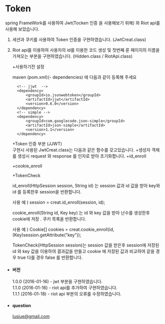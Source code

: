 # Token
spring FrameWork를 사용하여 Jwt(Tocken 인증 을 사용해보기 위해) 와 Riot api를 사용해 보았습니다. 
 1. 세션과 쿠키를 사용하여 Token 인증을 구현하였습니다. (JwtCreat.class)
 2. Riot api를 이용하여 사용자의 id를 이용한 코드 생성 및 첫번째 룬 페이지의 이름을 가져오는 부분을 구현하였습니다. 
 (Hidden.class / RiotApi.class)

	 +사용하기전 설정
	
	  maven (pom.xml)(- dependencies) 에 다음과 같이 등록해 주세요
	  ```
		<!-- jjwt  -->
		<dependency>
			<groupId>io.jsonwebtoken</groupId>
			<artifactId>jjwt</artifactId>
			<version>0.6.0</version>
		</dependency>
		<!-- simple -->
		<dependency>
			<groupId>com.googlecode.json-simple</groupId>
			<artifactId>json-simple</artifactId>
			<version>1.1</version>
		</dependency>
	 ```
	
	 +Token 인증 부분 (JJWT) <br>
		구현시 사용된 JwtCreat.class는 다음과 같은 함수를 갖고있습니다.
		+생성자 
		객체를 생성시 request 와 response 를 인자로 받아 초기화합니다. 
	+id_enroll
		
	+cookie_enroll
	
	+TokenCheck
	 
	  id_enroll(HttpSession session, String id) 는 session 값과 id 값을 받아 key와 id 를
	  등록한후 session을 반환합니다.
	 
	 사용 예 ) session = creat.id_enroll(session, id);
	 
	 cookie_enroll(String id, Key key) 는 id 와 key 값을 받아 난수를 생성한후 cookie에 저장 .
	 쿠키 목록을 반환합니다.
	 
	 사용 예 ) Cookie[] cookies =
	 creat.cookie_enroll(id,(Key)session.getAttribute("key"));
	 
	  TokenCheck(HttpSession session)는 session 값을 받은후 session에 저장된 id 와 key 값을
	 이용하여 결과값을 만들고 cookie 에 저장된 값과 비교하여 같을 경우 true 다를 경우 false 를 반환합니다.
	 


+ <h4> 버전 </h4>

  1.0.0 (2016-01-16) - jwt 부분을 구현하였습니다. <br>
  1.1.0 (2016-01-16) - riot api를 추가하여 구현하였습니다.<br>
  1.1.1 (2016-01-18) - riot api 부분의 오류를 수정하였습니다.<br>
  

+ <h4> question </h4>

  lusiue@gmail.com
